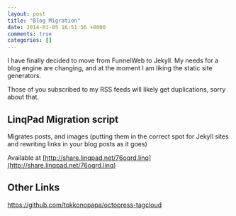 ```yaml
---
layout: post
title: "Blog Migration"
date: 2014-01-05 16:51:56 +0000
comments: true
categories: []
---
```

I have finally decided to move from FunnelWeb to Jekyll. My needs for a blog engine are changing, and at the moment I am liking the static site generators.

Those of you subscribed to my RSS feeds will likely get duplications, sorry about that. 

## LinqPad Migration script
Migrates posts, and images (putting them in the correct spot for Jekyll sites and rewriting links in your blog posts as it goes)

Available at [http://share.linqpad.net/76oqrd.linq](http://share.linqpad.net/76oqrd.linq)

## Other Links

https://github.com/tokkonopapa/octopress-tagcloud